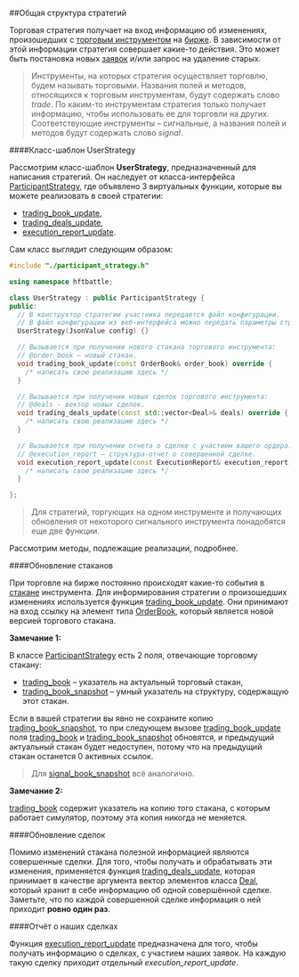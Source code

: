 ##Общая структура стратегий

Торговая стратегия получает на вход информацию об изменениях, произошедших с [торговым инструментом](/terms.md#instrument) на [бирже](/terms.md#exchange).
В зависимости от этой информации стратегия совершает какие-то действия.
Это может быть постановка новых [заявок](../terms.md#order) и/или запрос на удаление старых.

> Инструменты, на которых стратегия осуществляет торговлю, будем называть торговыми.
Названия полей и методов, относящихся к торговым инструментам, будут содержать слово *trade*.
По каким-то инструментам стратегия только получает информацию, чтобы использовать ее для торговли на других.
Соответствующие инструменты – сигнальные, а названия полей и методов будут содержать слово *signal*.

####Класс-шаблон UserStrategy<a id = "user_strategy"></a>

Рассмотрим класс-шаблон **UserStrategy**, предназначенный для написания стратегий.
Он наследует от класса-интерфейса [ParticipantStrategy](/api/ParticipantStrategy.md), где объявлено 3 виртуальных функции, которые вы можете реализовать в своей стратегии:

- [trading_book_update](/api/ParticipantStrategy.md#trading_book_update),
- [trading_deals_update](/api/ParticipantStrategy.md#trading_deals_update),
- [execution_report_update](/api/ParticipantStrategy.md#execution_report_update).

Сам класс выглядит следующим образом:
```c++
#include "./participant_strategy.h"

using namespace hftbattle;

class UserStrategy : public ParticipantStrategy {
public:
  // В конструктор стратегии участника передается файл конфигурации.
  // В файл конфигурации из веб-интерфейса можно передать параметры стратегии.
  UserStrategy(JsonValue config) {}

  // Вызывается при получении нового стакана торгового инструмента:
  // @order_book – новый стакан.
  void trading_book_update(const OrderBook& order_book) override {
    /* написать свою реализацию здесь */
  }

  // Вызывается при получении новых сделок торгового инструмента:
  // @deals - вектор новых сделок.
  void trading_deals_update(const std::vector<Deal>& deals) override {
    /* написать свою реализацию здесь */
  }

  // Вызывается при получении отчета о сделке с участием вашего ордера:
  // @execution_report – структура-отчет о совершенной сделке.
  void execution_report_update(const ExecutionReport& execution_report) override {
    /* написать свою реализацию здесь */
  }

};
```

> Для стратегий, торгующих на одном инструменте и получающих обновления от некоторого сигнального инструмента понадобятся еще две функции.

Рассмотрим методы, подлежащие реализации, подробнее.

####Обновление стаканов<a id="book_update"></a>

При торговле на бирже постоянно происходят какие-то события в [стакане](../terms.md#order_book) инструмента.
Для информирования стратегии о произошедших изменениях используется функция [trading_book_update](/api/ParticipantStrategy.md#trading_book_update).
Они принимают на вход ссылку на элемент типа [OrderBook](/api/OrderBook.md), который является новой версией торгового стакана.

**Замечание 1:**

В классе [ParticipantStrategy](/api/ParticipantStrategy.md) есть 2 поля, отвечающие торговому стакану:
- [trading_book](/api/ParticipantStrategy.md#trading_book) – указатель на актуальный торговый стакан,
- [trading_book_snapshot](/api/ParticipantStrategy.md#trading_book_snapshot) – умный указатель на структуру, содержащую этот стакан.

Если в вашей стратегии вы явно не сохраните копию [trading_book_snapshot](/api/ParticipantStrategy.md#trading_book_snapshot), то при следующем вызове [trading_book_update](/api/ParticipantStrategy.md#trading_book_update) поля [trading_book](/api/ParticipantStrategy.md#trading_book) и [trading_book_snapshot](/api/ParticipantStrategy.md#trading_book_snapshot) обновятся, и предыдущий актуальный стакан будет недоступен, потому что на предыдущий стакан останется 0 активных ссылок.
> Для [signal_book_snapshot](/api/ParticipantStrategy.md#signal_book_snapshot) всё аналогично.

**Замечание 2:**

[trading_book](/api/ParticipantStrategy.md#trading_book) содержит указатель на копию того стакана, с которым работает симулятор, поэтому эта копия никогда не меняется.

####Обновление сделок<a id="deals_update"></a>

Помимо изменений стакана полезной информацией являются совершенные сделки.
Для того, чтобы получать и обрабатывать эти изменения, применяется функция [trading_deals_update](/api/ParticipantStrategy.md#trading_deals_update), которая принимает в качестве аргумента вектор элементов класса [Deal](/api/Deal.md), который хранит в себе информацию об одной совершённой сделке.
Заметьте, что по каждой совершенной сделке информация о ней приходит **ровно один раз**.

####Отчёт о наших сделках<a id="execution_report"></a>

Функция [execution_report_update](/api/ParticipantStrategy.md#execution_report_update) предназначена для того, чтобы получать информацию о сделках, с участием наших заявок.
На каждую такую сделку приходит отдельный *execution_report_update*.
